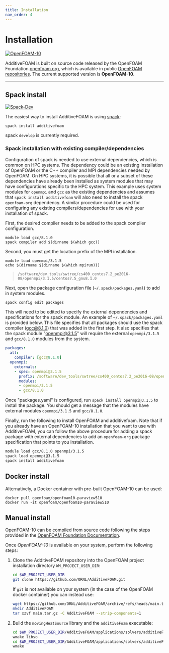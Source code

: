 ```yaml
---
title: Installation
nav_order: 4
---
```


# Installation
[![OpenFOAM-10](https://img.shields.io/badge/OpenFOAM-10-blue.svg)](https://github.com/OpenFOAM/OpenFOAM-10)

AdditiveFOAM is built on source code released by the OpenFOAM Foundation [openfoam.org](https://openfoam.org/), which is available in public [OpenFOAM repositories](https://github.com/OpenFOAM). The current supported version is **OpenFOAM-10**.

---

## Spack install
[![Spack-Dev](https://img.shields.io/badge/Spack-Dev-blue.svg)](https://github.com/spack/spack)

The easiest way to install AdditiveFOAM is using [spack](https://spack.readthedocs.io/en/latest/):  
```
spack install additivefoam
```
spack `develop` is currently required.

### Spack installation with existing compiler/dependencies

Configuration of spack is needed to use external dependencies, which is common on HPC systems. The dependency could be an existing installation of OpenFOAM or the C++ compiler and MPI dependencies needed by OpenFOAM. On HPC systems, it is possible that all or a subset of these dependencies have already been installed as system modules that may have configurations specific to the HPC system. This example uses system modules for `openmpi` and `gcc` as the existing dependencies and assumes that `spack install additivefoam` will also need to install the spack `openfoam-org` dependency. A similar procedure could be used for configuring any existing compilers/dependencies for use with your installation of spack.

First, the desired compiler needs to be added to the spack compiler configuration.

```shell
module load gcc/8.1.0
spack compiler add $(dirname $(which gcc))
```

Second, you must get the location prefix of the MPI installation.

```shell
module load openmpi/3.1.5
echo $(dirname $(dirname $(which mpirun)))
```

> `/software/dev_tools/swtree/cs400_centos7.2_pe2016-08/openmpi/3.1.5/centos7.5_gnu8.1.0`

Next, open the package configuration file (`~/.spack/packages.yaml`) to add in system modules.

```bash
spack config edit packages
```

This will need to be edited to specify the external dependencies and specifications for the spack module. An example of `~/.spack/packages.yaml` is provided below. This file specifies that all packages should use the spack compiler (gcc@8.1.0) that was added in the first step. It also specifies that the spack module "openmpi@3.1.5" will require the external `openmpi/3.1.5` and `gcc/8.1.0` modules from the system.

```yaml
packages:
  all:
    compiler: [gcc@8.1.0]
  openmpi:
    externals:
    - spec: openmpi@3.1.5
      prefix: /software/dev_tools/swtree/cs400_centos7.2_pe2016-08/openmpi/3.1.5/centos7.5_gnu8.1.0
      modules:
      - openmpi/3.1.5
      - gcc/8.1.0
```

Once "packages.yaml" is configured, run `spack install openmpi@3.1.5` to install the package. You should get a message that the modules have external modules `openmpi/3.1.5` and `gcc/8.1.0`.

Finally, run the following to install OpenFOAM and additivefoam. Note that if you already have an OpenFOAM-10 installation that you want to use with AdditiveFOAM, you can follow the above procedure for adding a spack package with external dependencies to add an `openfoam-org` package specification that points to you installation.

```bash
module load gcc/8.1.0 openmpi/3.1.5
spack load openmpi@3.1.5
spack install additivefoam
```

## Docker install
Alternatively, a Docker container with pre-built OpenFOAM-10 can be used:
```
docker pull openfoam/openfoam10-paraview510
docker run -it openfoam/openfoam10-paraview510
```

## Manual install
OpenFOAM-10 can be compiled from source code following the steps provided in the [OpenFOAM Foundation Documentation](https://openfoam.org/download/source/).

Once *OpenFOAM-10* is available on your system, perform the following steps:

1. Clone the AdditiveFOAM repository into the OpenFOAM project installation directory `WM_PROJECT_USER_DIR`:
   ```bash
   cd $WM_PROJECT_USER_DIR
   git clone https://github.com/ORNL/AdditiveFOAM.git
   ```

   If `git` is not available on your system (in the case of the OpenFOAM docker container) you can instead use:
   ```bash
   wget https://github.com/ORNL/AdditiveFOAM/archive/refs/heads/main.tar.gz
   mkdir AdditiveFOAM
   tar xzvf main.tar.gz -C AdditiveFOAM --strip-components=1
   ```
2. Build the `movingHeatSource` library and the `additiveFoam` executable:
   ```bash
   cd $WM_PROJECT_USER_DIR/AdditiveFOAM/applications/solvers/additiveFoam/movingHeatSource
   wmake libso
   cd $WM_PROJECT_USER_DIR/AdditiveFOAM/applications/solvers/additiveFoam
   wmake
   ```
